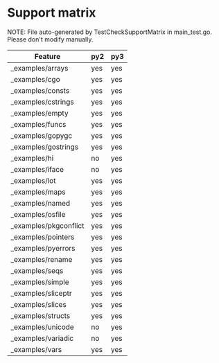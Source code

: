 # Support matrix

NOTE: File auto-generated by TestCheckSupportMatrix in main_test.go. Please
don't modify manually.

Feature |py2 | py3
--- | --- | ---
_examples/arrays | yes | yes
_examples/cgo | yes | yes
_examples/consts | yes | yes
_examples/cstrings | yes | yes
_examples/empty | yes | yes
_examples/funcs | yes | yes
_examples/gopygc | yes | yes
_examples/gostrings | yes | yes
_examples/hi | no | yes
_examples/iface | no | yes
_examples/lot | yes | yes
_examples/maps | yes | yes
_examples/named | yes | yes
_examples/osfile | yes | yes
_examples/pkgconflict | yes | yes
_examples/pointers | yes | yes
_examples/pyerrors | yes | yes
_examples/rename | yes | yes
_examples/seqs | yes | yes
_examples/simple | yes | yes
_examples/sliceptr | yes | yes
_examples/slices | yes | yes
_examples/structs | yes | yes
_examples/unicode | no | yes
_examples/variadic | no | yes
_examples/vars | yes | yes
